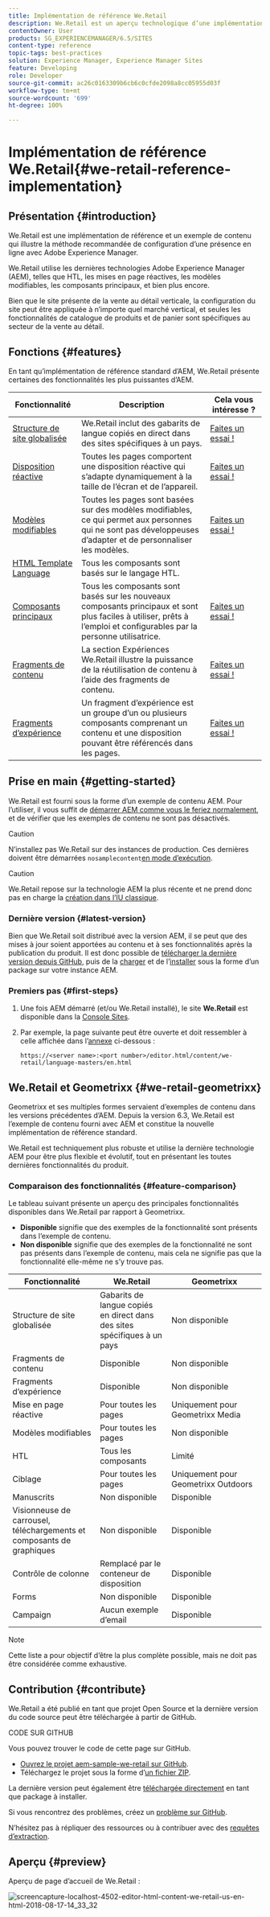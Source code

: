 ```yaml
---
title: Implémentation de référence We.Retail
description: We.Retail est un aperçu technologique d’une implémentation de référence qui illustre la méthode recommandée de configuration d’une présence en ligne avec AEM.
contentOwner: User
products: SG_EXPERIENCEMANAGER/6.5/SITES
content-type: reference
topic-tags: best-practices
solution: Experience Manager, Experience Manager Sites
feature: Developing
role: Developer
source-git-commit: ac26c0163309b6cb6c0cfde2098a8cc05955d03f
workflow-type: tm+mt
source-wordcount: '699'
ht-degree: 100%

---
```


# Implémentation de référence We.Retail{#we-retail-reference-implementation}

## Présentation {#introduction}

We.Retail est une implémentation de référence et un exemple de contenu qui illustre la méthode recommandée de configuration d’une présence en ligne avec Adobe Experience Manager.

We.Retail utilise les dernières technologies Adobe Experience Manager (AEM), telles que HTL, les mises en page réactives, les modèles modifiables, les composants principaux, et bien plus encore.

Bien que le site présente de la vente au détail verticale, la configuration du site peut être appliquée à n’importe quel marché vertical, et seules les fonctionnalités de catalogue de produits et de panier sont spécifiques au secteur de la vente au détail.

## Fonctions {#features}

En tant qu’implémentation de référence standard d’AEM, We.Retail présente certaines des fonctionnalités les plus puissantes d’AEM.

| **Fonctionnalité** | **Description** | **Cela vous intéresse ?** |
|---|---|---|
| [Structure de site globalisée](/help/sites-administering/tc-bp.md) | We.Retail inclut des gabarits de langue copiés en direct dans des sites spécifiques à un pays. | [Faites un essai !](/help/sites-developing/we-retail-globalized-site-structure.md) |
| [Disposition réactive](/help/sites-authoring/responsive-layout.md) | Toutes les pages comportent une disposition réactive qui s’adapte dynamiquement à la taille de l’écran et de l’appareil. | [Faites un essai !](/help/sites-developing/we-retail-responsive-layout.md) |
| [Modèles modifiables](/help/sites-developing/page-templates-editable.md) | Toutes les pages sont basées sur des modèles modifiables, ce qui permet aux personnes qui ne sont pas développeuses d’adapter et de personnaliser les modèles. | [Faites un essai !](/help/sites-developing/we-retail-editable-templates.md) |
| [HTML Template Language](https://experienceleague.adobe.com/fr/docs/experience-manager-htl/content/overview) | Tous les composants sont basés sur le langage HTL. |  |
| [Composants principaux](https://experienceleague.adobe.com/fr/docs/experience-manager-core-components/using/introduction) | Tous les composants sont basés sur les nouveaux composants principaux et sont plus faciles à utiliser, prêts à l’emploi et configurables par la personne utilisatrice. | [Faites un essai !](/help/sites-developing/we-retail-core-components.md) |
| [Fragments de contenu](/help/assets/content-fragments/content-fragments.md) | La section Expériences We.Retail illustre la puissance de la réutilisation de contenu à l’aide des fragments de contenu. | [Faites un essai !](/help/sites-developing/we-retail-content-fragments.md) |
| [Fragments d’expérience](/help/sites-authoring/experience-fragments.md) | Un fragment d’expérience est un groupe d’un ou plusieurs composants comprenant un contenu et une disposition pouvant être référencés dans les pages. | [Faites un essai !](/help/sites-developing/we-retail-experience-fragments.md) |

## Prise en main {#getting-started}

We.Retail est fourni sous la forme d’un exemple de contenu AEM. Pour l’utiliser, il vous suffit de [démarrer AEM comme vous le feriez normalement](/help/sites-deploying/deploy.md#getting-started), et de vérifier que les exemples de contenu ne sont pas désactivés.

>[!CAUTION]
>
>N’installez pas We.Retail sur des instances de production. Ces dernières doivent être démarrées `nosamplecontent`[en mode d’exécution](/help/sites-deploying/configure-runmodes.md).

>[!CAUTION]
>
>We.Retail repose sur la technologie AEM la plus récente et ne prend donc pas en charge la [création dans l’IU classique](/help/sites-classic-ui-authoring/classic-page-author-first-steps.md).

### Dernière version {#latest-version}

Bien que We.Retail soit distribué avec la version AEM, il se peut que des mises à jour soient apportées au contenu et à ses fonctionnalités après la publication du produit. Il est donc possible de [télécharger la dernière version depuis GitHub](https://github.com/Adobe-Marketing-Cloud/aem-sample-we-retail/releases), puis de la [charger](/help/sites-administering/package-manager.md#uploading-packages-from-your-file-system) et de l’[installer](/help/sites-administering/package-manager.md#installing-packages) sous la forme d’un package sur votre instance AEM.

### Premiers pas {#first-steps}

1. Une fois AEM démarré (et/ou We.Retail installé), le site **We.Retail** est disponible dans la [Console Sites](/help/sites-authoring/basic-handling.md#global-navigation).
1. Par exemple, la page suivante peut être ouverte et doit ressembler à celle affichée dans l’[annexe](#appendix) ci-dessous :

   `https://<server name>:<port number>/editor.html/content/we-retail/language-masters/en.html`

## We.Retail et Geometrixx {#we-retail-geometrixx}

Geometrixx et ses multiples formes servaient d’exemples de contenu dans les versions précédentes d’AEM. Depuis la version 6.3, We.Retail est l’exemple de contenu fourni avec AEM et constitue la nouvelle implémentation de référence standard.

We.Retail est techniquement plus robuste et utilise la dernière technologie AEM pour être plus flexible et évolutif, tout en présentant les toutes dernières fonctionnalités du produit.

### Comparaison des fonctionnalités {#feature-comparison}

Le tableau suivant présente un aperçu des principales fonctionnalités disponibles dans We.Retail par rapport à Geometrixx.

* **Disponible** signifie que des exemples de la fonctionnalité sont présents dans l’exemple de contenu.
* **Non disponible** signifie que des exemples de la fonctionnalité ne sont pas présents dans l’exemple de contenu, mais cela ne signifie pas que la fonctionnalité elle-même ne s’y trouve pas.

| **Fonctionnalité** | **We.Retail** | **Geometrixx** |
|---|---|---|
| Structure de site globalisée | Gabarits de langue copiés en direct dans des sites spécifiques à un pays | Non disponible |
| Fragments de contenu | Disponible | Non disponible |
| Fragments d’expérience | Disponible | Non disponible |
| Mise en page réactive | Pour toutes les pages | Uniquement pour Geometrixx Media |
| Modèles modifiables | Pour toutes les pages | Non disponible |
| HTL | Tous les composants | Limité |
| Ciblage | Pour toutes les pages | Uniquement pour Geometrixx Outdoors |
| Manuscrits | Non disponible | Disponible |
| Visionneuse de carrousel, téléchargements et composants de graphiques | Non disponible | Disponible |
| Contrôle de colonne | Remplacé par le conteneur de disposition | Disponible |
| Forms | Non disponible | Disponible |
| Campaign | Aucun exemple d’email | Disponible |

>[!NOTE]
>
>Cette liste a pour objectif d’être la plus complète possible, mais ne doit pas être considérée comme exhaustive.

## Contribution {#contribute}

We.Retail a été publié en tant que projet Open Source et la dernière version du code source peut être téléchargée à partir de GitHub.

CODE SUR GITHUB

Vous pouvez trouver le code de cette page sur GitHub.

* [Ouvrez le projet aem-sample-we-retail sur GitHub](https://github.com/Adobe-Marketing-Cloud/aem-sample-we-retail).
* Téléchargez le projet sous la forme d’[un fichier ZIP](https://codeload.github.com/Adobe-Marketing-Cloud/aem-sample-we-retail/zip/refs/heads/master).

La dernière version peut également être [téléchargée directement](https://github.com/Adobe-Marketing-Cloud/aem-sample-we-retail/releases/tag/we.retail.reactor-4.0.0) en tant que package à installer.

Si vous rencontrez des problèmes, créez un [problème sur GitHub](https://github.com/Adobe-Marketing-Cloud/aem-sample-we-retail/issues).

N’hésitez pas à répliquer des ressources ou à contribuer avec des [requêtes d’extraction](https://github.com/Adobe-Marketing-Cloud/aem-sample-we-retail/pulls).

## Aperçu {#preview}

Aperçu de page d’accueil de We.Retail :

![screencapture-localhost-4502-editor-html-content-we-retail-us-en-html-2018-08-17-14_33_32](assets/screencapture-localhost-4502-editor-html-content-we-retail-us-en-html-2018-08-17-14_33_32.png)
